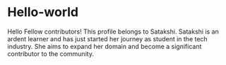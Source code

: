 # Hello-world
Hello Fellow contributors!
This profile belongs to Satakshi.
Satakshi is an ardent learner and has just started her journey as student in the tech industry.
She aims to expand her domain and become a significant contributor to the community. 
